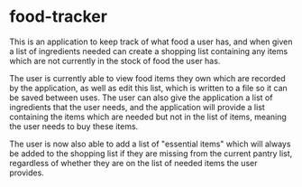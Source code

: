 # food-tracker
This is an application to keep track of what food a user has, and when given a list of ingredients needed can create a shopping list containing any items which are not currently in the stock of food the user has.

The user is currently able to view food items they own which are recorded by the application, as well as edit this list, which is written to a file so it can be saved between uses. The user can also give the application a list of ingredients that the user needs, and the application will provide a list containing the items which are needed but not in the list of items, meaning the user needs to buy these items.

The user is now also able to add a list of "essential items" which will always be added to the shopping list if they are missing from the current pantry list, regardless of whether they are on the list of needed items the user provides.
